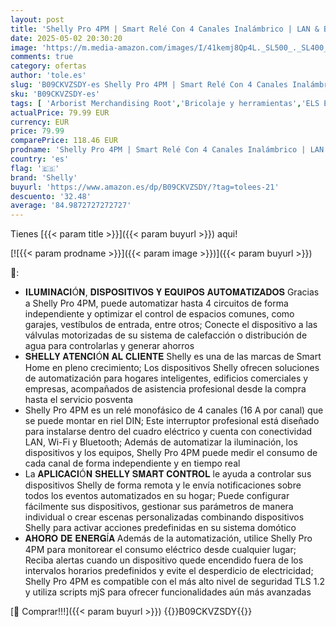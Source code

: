 ```yaml
---
layout: post
title: 'Shelly Pro 4PM | Smart Relé Con 4 Canales Inalámbrico | LAN & Bluetooth Con Medición De Consumo | Automatización Del Hogar | Compatible Con Alexa & Google Home | iOS  Android App'
date: 2025-05-02 20:30:20
image: 'https://m.media-amazon.com/images/I/41kemj8Qp4L._SL500_._SL400_.jpg'
comments: true
category: ofertas
author: 'tole.es'
slug: 'B09CKVZSDY-es Shelly Pro 4PM | Smart Relé Con 4 Canales Inalámbrico |...'
sku: 'B09CKVZSDY-es'
tags: [ 'Arborist Merchandising Root','Bricolaje y herramientas','ELS ES','Enchufes inteligentes y a control remoto','Enchufes y accesorios','Instalación eléctrica','Self Service','Special Features Stores','alexa','f8a41b96-6bb6-4d7d-bb5b-67f8fcd7c327_0','f8a41b96-6bb6-4d7d-bb5b-67f8fcd7c327_5101','google','home','shelly','🇪🇸', ]
actualPrice: 79.99 EUR
currency: EUR
price: 79.99
comparePrice: 118.46 EUR
prodname: 'Shelly Pro 4PM | Smart Relé Con 4 Canales Inalámbrico | LAN & Bluetooth Con Medición De Consumo | Automatización Del Hogar | Compatible Con Alexa & Google Home | iOS  Android App'
country: 'es'
flag: '🇪🇸'
brand: 'Shelly'
buyurl: 'https://www.amazon.es/dp/B09CKVZSDY/?tag=tolees-21'
descuento: '32.48'
average: '84.9872727272727'
---
```


Tienes [{{< param title >}}]({{< param buyurl >}}) aqui!

[![{{< param prodname >}}]({{< param image >}})]({{< param buyurl >}})

🔎:

- 𝐈𝐋𝐔𝐌𝐈𝐍𝐀𝐂𝐈Ó𝐍, 𝐃𝐈𝐒𝐏𝐎𝐒𝐈𝐓𝐈𝐕𝐎𝐒 𝐘 𝐄𝐐𝐔𝐈𝐏𝐎𝐒 𝐀𝐔𝐓𝐎𝐌𝐀𝐓𝐈𝐙𝐀𝐃𝐎𝐒 Gracias a Shelly Pro 4PM, puede automatizar hasta 4 circuitos de forma independiente y optimizar el control de espacios comunes, como garajes, vestíbulos de entrada, entre otros; Conecte el dispositivo a las válvulas motorizadas de su sistema de calefacción o distribución de agua para controlarlas y generar ahorros
- 𝐒𝐇𝐄𝐋𝐋𝐘 𝐀𝐓𝐄𝐍𝐂𝐈Ó𝐍 𝐀𝐋 𝐂𝐋𝐈𝐄𝐍𝐓𝐄 Shelly es una de las marcas de Smart Home en pleno crecimiento; Los dispositivos Shelly ofrecen soluciones de automatización para hogares inteligentes, edificios comerciales y empresas, acompañados de asistencia profesional desde la compra hasta el servicio posventa
- Shelly Pro 4PM es un relé monofásico de 4 canales (16 A por canal) que se puede montar en riel DIN; Este interruptor profesional está diseñado para instalarse dentro del cuadro eléctrico y cuenta con conectividad LAN, Wi-Fi y Bluetooth; Además de automatizar la iluminación, los dispositivos y los equipos, Shelly Pro 4PM puede medir el consumo de cada canal de forma independiente y en tiempo real
- La 𝐀𝐏𝐋𝐈𝐂𝐀𝐂𝐈Ó𝐍 𝐒𝐇𝐄𝐋𝐋𝐘 𝐒𝐌𝐀𝐑𝐓 𝐂𝐎𝐍𝐓𝐑𝐎𝐋 le ayuda a controlar sus dispositivos Shelly de forma remota y le envía notificaciones sobre todos los eventos automatizados en su hogar; Puede configurar fácilmente sus dispositivos, gestionar sus parámetros de manera individual o crear escenas personalizadas combinando dispositivos Shelly para activar acciones predefinidas en su sistema domótico
- 𝐀𝐇𝐎𝐑𝐎 𝐃𝐄 𝐄𝐍𝐄𝐑𝐆Í𝐀 Además de la automatización, utilice Shelly Pro 4PM para monitorear el consumo eléctrico desde cualquier lugar; Reciba alertas cuando un dispositivo quede encendido fuera de los intervalos horarios predefinidos y evite el desperdicio de electricidad; Shelly Pro 4PM es compatible con el más alto nivel de seguridad TLS 1.2 y utiliza scripts mjS para ofrecer funcionalidades aún más avanzadas

[🛒 Comprar!!!]({{< param buyurl >}})
{{<world>}}B09CKVZSDY{{</world>}}
